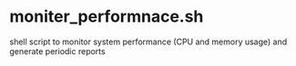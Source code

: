 # moniter_performnace.sh
 shell script to monitor system performance (CPU and memory usage) and generate periodic reports
